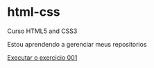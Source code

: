 # html-css
 Curso HTML5 and CSS3

Estou aprendendo a gerenciar meus repositorios

<a href="https://arthurlopes109.github.io/html-css/exercicios/ex.001/index.html"> Executar o exercicio 001<a>
